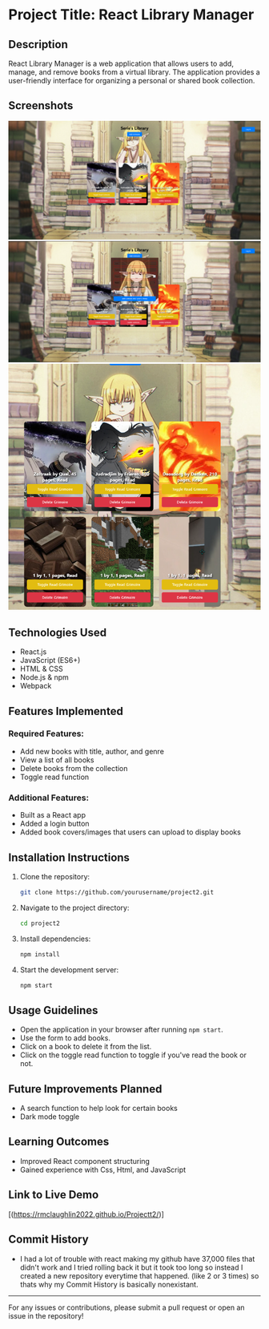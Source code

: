 # Project Title: React Library Manager

## Description
React Library Manager is a web application that allows users to add, manage, and remove books from a virtual library. The application provides a user-friendly interface for organizing a personal or shared book collection.

## Screenshots
![Main page](./project2/images/first.png)
![Adding books](./project2/images/second.png)
![Showed the books added](./project2/images/third.png)

## Technologies Used
- React.js
- JavaScript (ES6+)
- HTML & CSS
- Node.js & npm
- Webpack

## Features Implemented
### Required Features:
- Add new books with title, author, and genre
- View a list of all books
- Delete books from the collection
- Toggle read function

### Additional Features:
- Built as a React app
- Added a login button
- Added book covers/images that users can upload to display books

## Installation Instructions
1. Clone the repository:
   ```sh
   git clone https://github.com/yourusername/project2.git
   ```
2. Navigate to the project directory:
   ```sh
   cd project2
   ```
3. Install dependencies:
   ```sh
   npm install
   ```
4. Start the development server:
   ```sh
   npm start
   ```

## Usage Guidelines
- Open the application in your browser after running `npm start`.
- Use the form to add books.
- Click on a book to delete it from the list.
- Click on the toggle read function to toggle if you've read the book or not.

## Future Improvements Planned
- A search function to help look for certain books
- Dark mode toggle

## Learning Outcomes
- Improved React component structuring
- Gained experience with Css, Html, and JavaScript

## Link to Live Demo
[(https://rmclaughlin2022.github.io/Projectt2/)]

## Commit History
- I had a lot of trouble with react making my github have 37,000 files that didn't work and I tried rolling back it but it took too long so instead I created a new repository everytime that happened. (like 2 or 3 times) so thats why my Commit History is basically nonexistant.

---

For any issues or contributions, please submit a pull request or open an issue in the repository!

